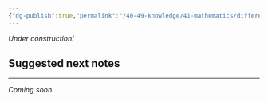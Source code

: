 ```yaml
---
{"dg-publish":true,"permalink":"/40-49-knowledge/41-mathematics/differential-equations/laplace-transform/laplace-transform-iii-the-shifting-theorems/","tags":["differential_equations"],"updated":"2025-08-21T14:10:41-07:00"}
---
```


*Under construction!*


## Suggested next notes
---

*Coming soon*
